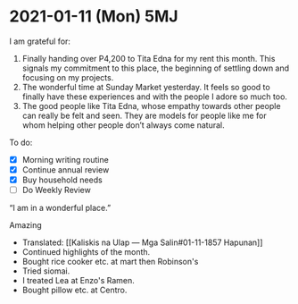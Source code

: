 # 2021-01-11 (Mon) 5MJ

I am grateful for:

1. Finally handing over P4,200 to Tita Edna for my rent this month. This signals my commitment to this place, the beginning of settling down and focusing on my projects.
2. The wonderful time at Sunday Market yesterday. It feels so good to finally have these experiences and with the people I adore so much too.
3. The good people like Tita Edna, whose empathy towards other people can really be felt and seen. They are models for people like me for whom helping other people don’t always come natural.

To do:

- [x] Morning writing routine
- [x] Continue annual review
- [x] Buy household needs
- [ ] Do Weekly Review

“I am in a wonderful place.”

Amazing

- Translated: [[Kaliskis na Ulap — Mga Salin#01-11-1857 Hapunan]]
- Continued highlights of the month.
- Bought rice cooker etc. at mart then Robinson's
- Tried siomai.
- I treated Lea at Enzo's Ramen.
- Bought pillow etc. at Centro.

